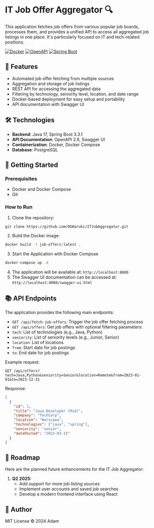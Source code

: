 # IT Job Offer Aggregator 🔍

This application fetches job offers from various popular job boards, processes them, and provides a unified API to access all aggregated job listings in one place. It's particularly focused on IT and tech-related positions.

[![Docker](https://img.shields.io/badge/Docker-✓-blue?logo=docker)](https://www.docker.com)
[![OpenAPI](https://img.shields.io/badge/OpenAPI-2.6-6BA539?logo=openapi-initiative)](https://swagger.io/specification/)
[![Spring Boot](https://img.shields.io/badge/Spring_Boot-3.3.1-6DB33F?logo=spring)](https://spring.io/projects/spring-boot)

## 🌟 Features
- Automated job offer fetching from multiple sources
- Aggregation and storage of job listings
- REST API for accessing the aggregated data
- Filtering by technology, seniority level, location, and date range
- Docker-based deployment for easy setup and portability
- API documentation with Swagger UI

## 🛠 Technologies
- **Backend**: Java 17, Spring Boot 3.3.1
- **API Documentation**: OpenAPI 2.6, Swagger UI
- **Containerization**: Docker, Docker Compose
- **Database**: PostgreSQL

## 🚀 Getting Started

### Prerequisites

- Docker and Docker Compose
- Git

### How to Run

1. Clone the repository:
```bash
git clone https://github.com/OGHaruki/ITJobAggregator.git
```
2.  Build the Docker image:
```bash
docker build -t job-offers:latest .
```
3.  Start the Application with Docker Compose
```bash
docker-compose up -d
```
4. The application will be available at: `http://localhost:8080`
5. The Swagger UI documentation can be accessed at: `http://localhost:8080/swagger-ui.html`

## 📚 API Endpoints

The application provides the following main endpoints:
- `GET /api/fetch-job-offers`: Trigger the job offer fetching process
- `GET /api/offers`: Get job offers with optional filtering parameters:
- `tech`: List of technologies (e.g., Java, Python)
- `seniority`: List of seniority levels (e.g., Junior, Senior)
- `location`: List of locations
- `from`: Start date for job postings
- `to`: End date for job postings

Example request:
```http
GET /api/offers?tech=Java,Python&seniority=Senior&location=Remote&from=2023-01-01&to=2023-12-31
```

Response:
```json
[
  {
    "id": 1,
    "title": "Java Developer (Mid)",
    "company": "TechCorp",
    "location": "Warszawa",
    "technologies": ["java", "spring"],
    "seniority": "senior",
    "datePosted": "2023-03-15"
  }
]
```

## 📌 Roadmap

Here are the planned future enhancements for the IT Job Aggregator:

1. **Q2 2025:**
   - Add support for more job listing sources
   - Implement user accounts and saved job searches
   - Develop a modern frontend interface using React
     
## 📄 Author
MIT License © 2024 Adam

